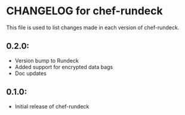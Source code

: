 # CHANGELOG for chef-rundeck

This file is used to list changes made in each version of chef-rundeck.

## 0.2.0:

* Version bump to Rundeck
* Added support for encrypted data bags
* Doc updates

## 0.1.0:

* Initial release of chef-rundeck
